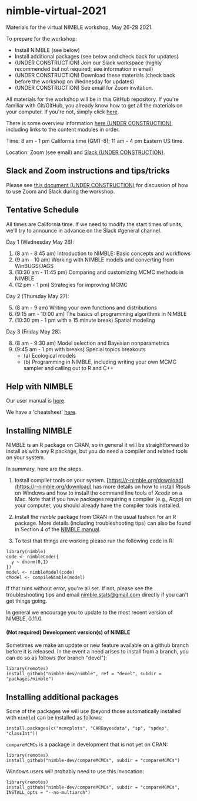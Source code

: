 # nimble-virtual-2021

Materials for the virtual NIMBLE workshop, May 26-28 2021.

To prepare for the workshop:

 - Install NIMBLE (see below)
 - Install additional packages (see below and check back for updates)
 - (UNDER CONSTRUCTION) Join our Slack workspace (highly recommended but not required; see information in email)
 - (UNDER CONSTRUCTION) Download these materials (check back before the workshop on Wednesday for updates)
 - (UNDER CONSTRUCTION) See email for Zoom invitation.

All materials for the workshop will be in this GitHub repository. If you're familiar with Git/GitHub, you already know how to get all the materials on your computer. If you're not, simply click [here](https://github.com/nimble-training/nimble-virtual-2021/archive/master.zip).

There is some overview information [here (UNDER CONSTRUCTION)](https://htmlpreview.github.io/?https://github.com/nimble-training/nimble-virtual-2021/blob/master/overview.html), including links to the content modules in order.

Time: 8 am - 1 pm California time (GMT-8); 11 am - 4 pm Eastern US time.

Location: Zoom (see email) and [Slack (UNDER CONSTRUCTION)](https://2021nimbleworkshop.slack.com).

## Slack and Zoom instructions and tips/tricks

Please see [this document (UNDER CONSTRUCTION)](https://docs.google.com/document/d/1hhm6Eco0KevM30aDGdpo0n-gYDcT7IPbw7_vTrb-BVQ/edit?usp=sharing) for discussion of how to use Zoom and Slack during the workshop.

## Tentative Schedule

All times are California time. If we need to modify the start times of
units, we'll try to announce in advance on the Slack #general channel.

Day 1 (Wednesday May 26):

1. (8 am - 8:45 am) Introduction to NIMBLE: Basic concepts and workflows
2. (9 am - 10 am) Working with NIMBLE models and converting from WinBUGS/JAGS
3. (10:30 am - 11:45 pm) Comparing and customizing MCMC methods in NIMBLE
4. (12 pm - 1 pm) Strategies for improving MCMC

Day 2 (Thursday May 27):

5. (8 am - 9 am) Writing your own functions and distributions 
6. (9:15 am - 10:00 am) The basics of programming algorithms in NIMBLE
7. (10:30 pm - 1 pm with a 15 minute break) Spatial modeling

Day 3 (Friday May 28):

8. (8 am - 9:30 am) Model selection and Bayesian nonparametrics
9. (9:45 am - 1 pm with breaks) Special topics breakouts
   - (a) Ecological models
   - (b) Programming in NIMBLE, including writing your own MCMC sampler and calling out to R and C++

## Help with NIMBLE

Our user manual is [here](https://r-nimble.org/html_manual/cha-welcome-nimble.html).

We have a 'cheatsheet' [here](https://r-nimble.org/documentation).

## Installing NIMBLE

NIMBLE is an R package on CRAN, so in general it will be straightforward to install as with any R package, but you do need a compiler and related tools on your system.  

In summary, here are the steps.

1. Install compiler tools on your system. [https://r-nimble.org/download](https://r-nimble.org/download) has more details on how to install *Rtools* on Windows and how to install the command line tools of *Xcode* on a Mac. Note that if you have packages requiring a compiler (e.g., *Rcpp*) on your computer, you should already have the compiler tools installed.

2. Install the *nimble* package from CRAN in the usual fashion for an R package. More details (including troubleshooting tips) can also be found in Section 4 of the [NIMBLE manual](https://r-nimble.org/html_manual/cha-installing-nimble.html).

3) To test that things are working please run the following code in R:

```
library(nimble)
code <- nimbleCode({
  y ~ dnorm(0,1)
})
model <- nimbleModel(code)
cModel <- compileNimble(model)
```


If that runs without error, you're all set. If not, please see the troubleshooting tips and email nimble.stats@gmail.com directly if you can't get things going.  

In general we encourage you to update to the most recent version of NIMBLE, 0.11.0.


#### (Not required) Development version(s) of NIMBLE

Sometimes we make an update or new feature available on a github branch before it is released.  In the event a need arises to install from a branch, you can do so as follows (for branch "devel"):

```
library(remotes)
install_github("nimble-dev/nimble", ref = "devel", subdir = "packages/nimble")
```

## Installing additional packages

Some of the packages we will use (beyond those automatically installed with `nimble`) can be installed as follows:

```
install.packages(c("mcmcplots", "CARBayesdata", "sp", "spdep", "classInt"))
```

`compareMCMCs` is a package in development that is not yet on CRAN:

```
library(remotes)
install_github("nimble-dev/compareMCMCs", subdir = "compareMCMCs")
```

Windows users will probably need to use this invocation:

```
library(remotes)
install_github("nimble-dev/compareMCMCs", subdir = "compareMCMCs", INSTALL_opts = "--no-multiarch")
```


